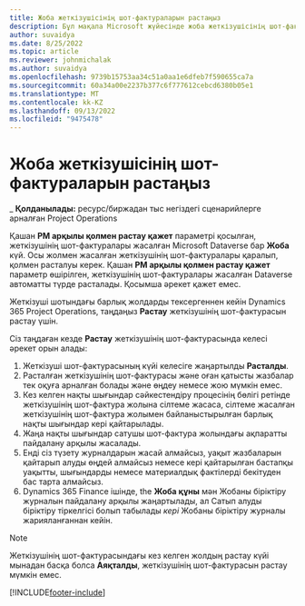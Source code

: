```yaml
---
title: Жоба жеткізушісінің шот-фактураларын растаңыз
description: Бұл мақала Microsoft жүйесінде жоба жеткізушісінің шот-фактурасын қалай растау керектігін түсіндіреді Dynamics 365 Project Operations және жоба жеткізушісінің шот-фактурасын растаудың қаржылық әсерін сипаттайды.
author: suvaidya
ms.date: 8/25/2022
ms.topic: article
ms.reviewer: johnmichalak
ms.author: suvaidya
ms.openlocfilehash: 9739b15753aa34c51a0aa1e6dfeb7f590655ca7a
ms.sourcegitcommit: 60a34a00e2237b377c6f777612cebcd6380b05e1
ms.translationtype: MT
ms.contentlocale: kk-KZ
ms.lasthandoff: 09/13/2022
ms.locfileid: "9475478"
---
```

# <a name="confirm-project-vendor-invoices"></a>Жоба жеткізушісінің шот-фактураларын растаңыз

_ **Қолданылады:** ресурс/биржадан тыс негіздегі сценарийлерге арналған Project Operations

Қашан **PM арқылы қолмен растау қажет** параметрі қосылған, жеткізушінің шот-фактуралары жасалған Microsoft Dataverse бар **Жоба** күй. Осы жолмен жасалған жеткізушінің шот-фактуралары қаралып, қолмен расталуы керек. Қашан **PM арқылы қолмен растау қажет** параметр өшірілген, жеткізушінің шот-фактуралары жасалған Dataverse автоматты түрде расталады. Қосымша әрекет қажет емес. 

Жеткізуші шотындағы барлық жолдарды тексергеннен кейін Dynamics 365 Project Operations, таңдаңыз **Растау** жеткізушінің шот-фактурасын растау үшін.

Сіз таңдаған кезде **Растау** жеткізушінің шот-фактурасында келесі әрекет орын алады:

1. Жеткізуші шот-фактурасының күйі келесіге жаңартылды **Расталды**.
1. Расталған жеткізушінің шот-фактурасы және оған қатысты жазбалар тек оқуға арналған болады және өңдеу немесе жою мүмкін емес.
1. Кез келген нақты шығындар сәйкестендіру процесінің бөлігі ретінде жеткізушінің шот-фактура жолына сілтеме жасаса, сілтеме жасалған жеткізушінің шот-фактура жолымен байланыстырылған барлық нақты шығындар кері қайтарылады.
1. Жаңа нақты шығындар сатушы шот-фактура жолындағы ақпаратты пайдалану арқылы жасалады.
1. Енді сіз түзету журналдарын жасай алмайсыз, уақыт жазбаларын қайтарып алуды өңдей алмайсыз немесе кері қайтарылған бастапқы уақытты, шығындарды немесе материалдық фактілерді бекітуден бас тарта алмайсыз.
1. Dynamics 365 Finance ішінде, the **Жоба құны** мән Жобаны біріктіру журналын пайдалану арқылы жаңартылады, ал Сатып алуды біріктіру тіркелгісі болып табылады *кері* Жобаны біріктіру журналы жарияланғаннан кейін.

> [!NOTE]
> Жеткізушінің шот-фактурасындағы кез келген жолдың растау күйі мынадан басқа болса **Аяқталды**, жеткізушінің шот-фактурасын растау мүмкін емес.

[!INCLUDE[footer-include](../includes/footer-banner.md)]
